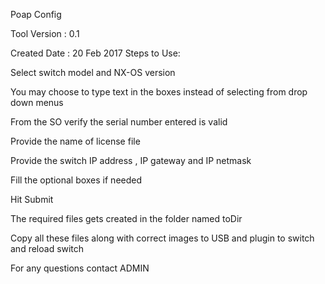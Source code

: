 Poap Config 

   Tool Version : 0.1  
   
   Created Date : 20 Feb 2017 Steps to Use:
   
Select switch model and NX-OS version

You may choose to type text in the boxes instead of selecting from drop down menus

From the SO verify the serial number entered is valid

Provide the name of license file

Provide the switch IP address , IP gateway and IP netmask

Fill the optional boxes if needed

Hit Submit

The required files gets created in the folder named toDir

Copy all these files along with correct images to USB and plugin to switch and reload switch

For any questions contact ADMIN
